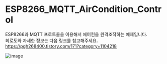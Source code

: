 # ESP8266_MQTT_AirCondition_Control
ESP8266과 MQTT 프로토콜을 이용해서 에어컨을 원격조작하는 예제입니다.  
회로도와 자세한 정보는 다음 링크를 참고해주세요.   https://pgh268400.tistory.com/171?category=1104218

![image](https://user-images.githubusercontent.com/31213158/122632802-106a0e80-d110-11eb-9fb8-ce251f77c299.png)
